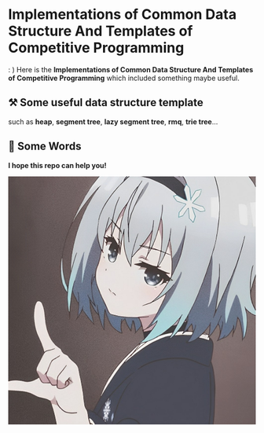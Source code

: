 # **Implementations of Common Data Structure And Templates of Competitive Programming**

: ) Here is the **Implementations of Common Data Structure And Templates of Competitive Programming** which included  something maybe useful.



## ⚒️ Some useful data structure template

such as **heap**, **segment tree**, **lazy segment tree**, **rmq**, **trie tree**...



## 🎉 Some Words

**I hope this repo can help you!**

![IMG_6132](./assets/IMG_6132.jpg)
